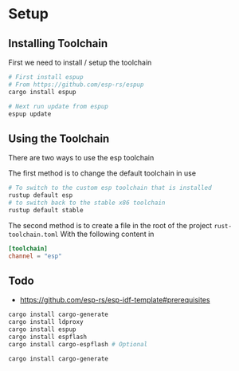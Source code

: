 # Setup

## Installing Toolchain

First we need to install / setup the toolchain
```sh
# First install espup
# From https://github.com/esp-rs/espup
cargo install espup

# Next run update from espup
espup update
```

## Using the Toolchain

There are two ways to use the esp toolchain

The first method is to change the default toolchain in use
```sh
# To switch to the custom esp toolchain that is installed
rustup default esp
# to switch back to the stable x86 toolchain
rustup default stable
```

The second method is to create a file in the root of the project `rust-toolchain.toml`
With the following content in
```toml
[toolchain]
channel = "esp"
```

## Todo

  * https://github.com/esp-rs/esp-idf-template#prerequisites

```sh
cargo install cargo-generate
cargo install ldproxy
cargo install espup
cargo install espflash
cargo install cargo-espflash # Optional
```

```sh
cargo install cargo-generate
```
